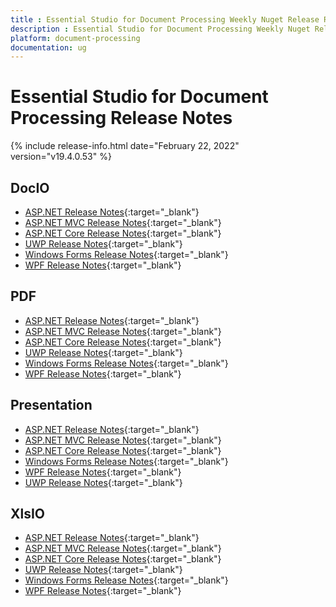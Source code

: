 ```yaml
---
title : Essential Studio for Document Processing Weekly Nuget Release Release Notes  
description : Essential Studio for Document Processing Weekly Nuget Release Release Notes  
platform: document-processing
documentation: ug
---
```


# Essential Studio for Document Processing  Release Notes  

{% include release-info.html date="February 22, 2022" version="v19.4.0.53" %} 

## DocIO

* [ASP.NET Release Notes](/aspnet/release-notes/v19.4.0.53#docio){:target="_blank"}
* [ASP.NET MVC Release Notes](/aspnetmvc/release-notes/v19.4.0.53#docio){:target="_blank"}
* [ASP.NET Core Release Notes](/aspnet-core/release-notes/v19.4.0.53#docio){:target="_blank"}
* [UWP Release Notes](/uwp/release-notes/v19.4.0.53#docio){:target="_blank"}
* [Windows Forms Release Notes](/windowsforms/release-notes/v19.4.0.53#docio){:target="_blank"}
* [WPF Release Notes](/wpf/release-notes/v19.4.0.53#docio){:target="_blank"}


## PDF

* [ASP.NET Release Notes](/aspnet/release-notes/v19.4.0.53#pdf){:target="_blank"}
* [ASP.NET MVC Release Notes](/aspnetmvc/release-notes/v19.4.0.53#pdf){:target="_blank"}
* [ASP.NET Core Release Notes](/aspnet-core/release-notes/v19.4.0.53#pdf){:target="_blank"}
* [UWP Release Notes](/uwp/release-notes/v19.4.0.53#pdf){:target="_blank"}
* [Windows Forms Release Notes](/windowsforms/release-notes/v19.4.0.53#pdf){:target="_blank"}
* [WPF Release Notes](/wpf/release-notes/v19.4.0.53#pdf){:target="_blank"}


## Presentation

* [ASP.NET Release Notes](/aspnet/release-notes/v19.4.0.53#presentation){:target="_blank"}
* [ASP.NET MVC Release Notes](/aspnetmvc/release-notes/v19.4.0.53#presentation){:target="_blank"}
* [ASP.NET Core Release Notes](/aspnet-core/release-notes/v19.4.0.53#presentation){:target="_blank"}
* [Windows Forms Release Notes](/windowsforms/release-notes/v19.4.0.53#presentation){:target="_blank"}
* [WPF Release Notes](/wpf/release-notes/v19.4.0.53#presentation){:target="_blank"}
* [UWP Release Notes](/uwp/release-notes/v19.4.0.53#presentation){:target="_blank"}


## XlsIO

* [ASP.NET Release Notes](/aspnet/release-notes/v19.4.0.53#xlsio){:target="_blank"}
* [ASP.NET MVC Release Notes](/aspnetmvc/release-notes/v19.4.0.53#xlsio){:target="_blank"}
* [ASP.NET Core Release Notes](/aspnet-core/release-notes/v19.4.0.53#xlsio){:target="_blank"}
* [UWP Release Notes](/uwp/release-notes/v19.4.0.53#xlsio){:target="_blank"}
* [Windows Forms Release Notes](/windowsforms/release-notes/v19.4.0.53#xlsio){:target="_blank"}
* [WPF Release Notes](/wpf/release-notes/v19.4.0.53#xlsio){:target="_blank"}